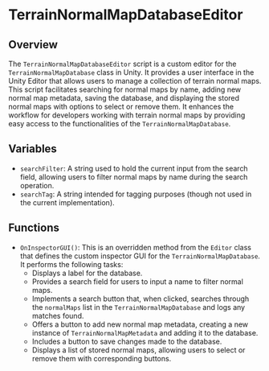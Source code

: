 # TerrainNormalMapDatabaseEditor

## Overview
The `TerrainNormalMapDatabaseEditor` script is a custom editor for the `TerrainNormalMapDatabase` class in Unity. It provides a user interface in the Unity Editor that allows users to manage a collection of terrain normal maps. This script facilitates searching for normal maps by name, adding new normal map metadata, saving the database, and displaying the stored normal maps with options to select or remove them. It enhances the workflow for developers working with terrain normal maps by providing easy access to the functionalities of the `TerrainNormalMapDatabase`.

## Variables
- `searchFilter`: A string used to hold the current input from the search field, allowing users to filter normal maps by name during the search operation.
- `searchTag`: A string intended for tagging purposes (though not used in the current implementation).

## Functions
- `OnInspectorGUI()`: This is an overridden method from the `Editor` class that defines the custom inspector GUI for the `TerrainNormalMapDatabase`. It performs the following tasks:
  - Displays a label for the database.
  - Provides a search field for users to input a name to filter normal maps.
  - Implements a search button that, when clicked, searches through the `normalMaps` list in the `TerrainNormalMapDatabase` and logs any matches found.
  - Offers a button to add new normal map metadata, creating a new instance of `TerrainNormalMapMetadata` and adding it to the database.
  - Includes a button to save changes made to the database.
  - Displays a list of stored normal maps, allowing users to select or remove them with corresponding buttons.